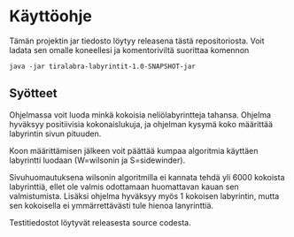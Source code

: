 # Käyttöohje

Tämän projektin jar tiedosto löytyy releasena tästä repositoriosta. Voit ladata sen omalle koneellesi ja komentoriviltä suorittaa komennon 

    java -jar tiralabra-labyrintit-1.0-SNAPSHOT-jar

## Syötteet

Ohjelmassa voit luoda minkä kokoisia neliölabyrintteja tahansa. Ohjelma hyväksyy positiivisia kokonaislukuja, ja ohjelman kysymä koko määrittää labyrintin sivun pituuden.

Koon määrittämisen jälkeen voit päättää kumpaa algoritmia käyttäen labyrintti luodaan (W=wilsonin ja S=sidewinder). 

Sivuhuomautuksena wilsonin algoritmilla ei kannata tehdä yli 6000 kokoista labyrinttiä, ellet ole valmis odottamaan huomattavan kauan sen valmistumista. Lisäksi ohjelma hyväksyy myös 1 kokoisen labyrintin, mutta sen kokoisella ei ymmärrettävästi tule hienoa lanyrinttiä.

Testitiedostot löytyvät releasesta source codesta.